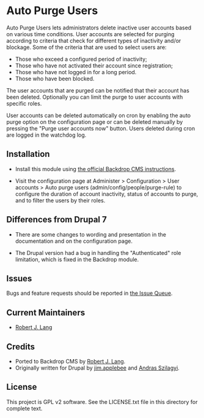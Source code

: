 Auto Purge Users
======================

Auto Purge Users lets administrators delete inactive user accounts based on
various time conditions. User accounts are selected for purging according to
criteria that check for different types of inactivity and/or blockage. Some of
the criteria that are used to select users are:

* Those who exceed a configured period of inactivity;
* Those who have not activated their account since registration;
* Those who have not logged in for a long period.
* Those who have been blocked.

The user accounts that are purged can be notified that their account has been
deleted. Optionally you can limit the purge to user accounts with specific
roles.

User accounts can be deleted automatically on cron by enabling the auto purge
option on the configuration page or can be deleted manually by pressing the
"Purge user accounts now" button. Users deleted during cron are logged in the
watchdog log.

Installation
------------

- Install this module using [the official Backdrop CMS instructions](https://backdropcms.org/guide/modules).

- Visit the configuration page at Administer > Configuration > User accounts >
Auto purge users (admin/config/people/purge-rule) to configure the duration of
account inactivity, status of accounts to purge, and to filter the users by
their roles.

Differences from Drupal 7
-------------------------

* There are some changes to wording and presentation in the documentation and on
the configuration page.

* The Drupal version had a bug in handling the "Authenticated" role limitation,
which is fixed in the Backdrop module.

Issues
------

Bugs and feature requests should be reported in [the Issue Queue](https://github.com/backdrop-contrib/purge_users/issues).

Current Maintainers
-------------------

- [Robert J. Lang](https://github.com/bugfolder)

Credits
-------

- Ported to Backdrop CMS by [Robert J. Lang](https://github.com/bugfolder).
- Originally written for Drupal by [jim.applebee](https://www.drupal.org/u/jimapplebee) and [Andras Szilagyi](https://www.drupal.org/u/andras_szilagyi).

License
-------

This project is GPL v2 software.
See the LICENSE.txt file in this directory for complete text.

